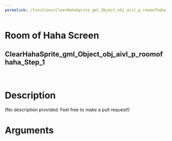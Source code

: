 ```yaml
---
permalink: /functions/ClearHahaSprite_gml_Object_obj_aivl_p_roomofhaha_Step_1
---
```

# Room of Haha Screen  
## ClearHahaSprite_gml_Object_obj_aivl_p_roomofhaha_Step_1  
&nbsp;  
# Description  
(No description provided. Feel free to make a pull request!) 
&nbsp;  
# Arguments


